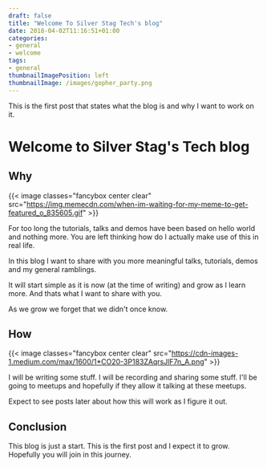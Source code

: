```yaml
---
draft: false
title: "Welcome To Silver Stag Tech's blog"
date: 2018-04-02T11:16:51+01:00
categories:
- general
- welcome
tags:
- general
thumbnailImagePosition: left
thumbnailImage: /images/gopher_party.png
---
```


This is the first post that states what the blog is and why I want to work on it.
<!--more-->

<!--toc-->

# Welcome to Silver Stag's Tech blog

## Why

{{< image classes="fancybox center clear" src="https://img.memecdn.com/when-im-waiting-for-my-meme-to-get-featured_o_835605.gif" >}}

For too long the tutorials, talks and demos have been based on hello world and nothing more. You are left thinking how do I actually make use of this in real life.

In this blog I want to share with you more meaningful talks, tutorials, demos and my general ramblings.

It will start simple as it is now (at the time of writing) and grow as I learn more. And thats what I want to share with you.

As we grow we forget that we didn't once know.

## How

{{< image classes="fancybox center clear" src="https://cdn-images-1.medium.com/max/1600/1*CO20-3P183ZAqrsJlF7n_A.png" >}}

I will be writing some stuff. I will be recording and sharing some stuff. I'll be going to meetups and hopefully if they allow it talking at these meetups.

Expect to see posts later about how this will work as I figure it out.

## Conclusion

This blog is just a start. This is the first post and I expect it to grow. Hopefully you will join in this journey.
